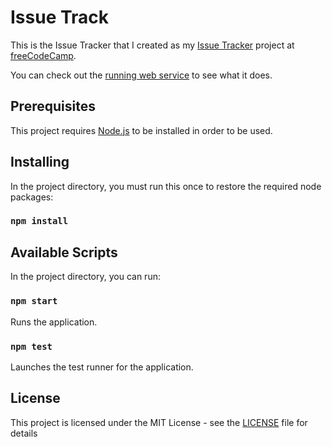 # Issue Track

This is the Issue Tracker that I created as my [Issue Tracker](https://learn.freecodecamp.org/information-security-and-quality-assurance/information-security-and-quality-assurance-projects/issue-tracker) project at [freeCodeCamp](https://www.freecodecamp.org).

You can check out the [running web service](https://sn-issue-tracker.glitch.me/) to see what it does.

## Prerequisites

This project requires [Node.js](https://nodejs.org/en/) to be installed in order to be used.

## Installing

In the project directory, you must run this once to restore the required node packages:

### `npm install`

## Available Scripts

In the project directory, you can run:

### `npm start`

Runs the application.

### `npm test`

Launches the test runner for the application.

## License

This project is licensed under the MIT License - see the [LICENSE](LICENSE) file for details
